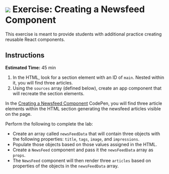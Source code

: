 # ![](https://ga-dash.s3.amazonaws.com/production/assets/logo-9f88ae6c9c3871690e33280fcf557f33.png)  Exercise: Creating a Newsfeed Component

This exercise is meant to provide students with additional practice creating reusable React components.

## Instructions

**Estimated Time:** 45 min

1. In the HTML, look for a section element with an ID of `main`. Nested within it, you will find three articles.
2. Using the `sources` array (defined below), create an app component that will recreate the section elements.

In the [Creating a Newsfeed Component](https://codepen.io/jkeohan/pen/PBvxvY?editors=0010) CodePen, you will find three article elements within the HTML section generating the newsfeed articles visible on the page.

Perform the following to complete the lab: 

- Create an array called `newsFeedData` that will contain three objects with the following properties: `title`, `tags`, `image`, and `impressions`.
- Populate those objects based on those values assigned in the HTML.
- Create a `NewsFeed` component and pass it the `newsFeedData` array as `props`.
- The `NewsFeed` component will then render three `articles` based on properties of the objects in the `newsFeedData` array.

